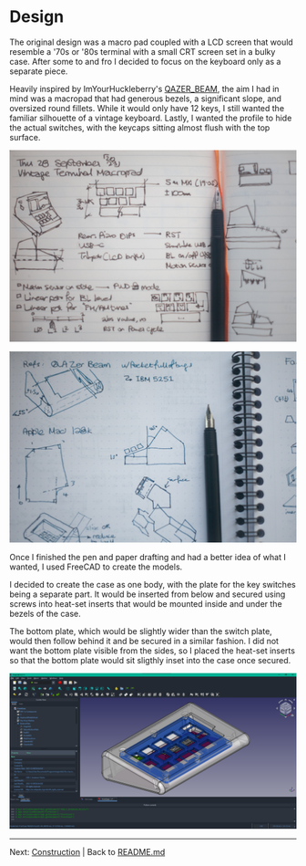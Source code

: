 # Design
The original design was a macro pad coupled with a LCD screen that would resemble a '70s or '80s terminal with a small CRT screen set in a bulky case. After some to and fro I decided to focus on the keyboard only as a separate piece.

Heavily inspired by ImYourHuckleberry's [QAZER_BEAM](https://github.com/ImYourHuckleberry/QAZER_BEAM), the aim I had in mind was a macropad that had generous bezels, a significant slope, and oversized round fillets. While it would only have 12 keys, I still wanted the familiar silhouette of a vintage keyboard. Lastly, I wanted the profile to hide the actual switches, with the keycaps sitting almost flush with the top surface.

![Pen and paper sketch #1](../images/photos/20231022-IMG_1914.jpg)

![Pen and paper sketch #2](../images/photos/20231022-IMG_1916.jpg)

Once I finished the pen and paper drafting and had a better idea of what I wanted, I used FreeCAD to create the models. 

I decided to create the case as one body, with the plate for the key switches being a separate part. It would be inserted from below and secured using screws into heat-set inserts that would be mounted inside and under the bezels of the case.

The bottom plate, which would be slightly wider than the switch plate, would then follow behind it and be secured in a similar fashion. I did not want the bottom plate visible from the sides, so I placed the heat-set inserts so that the bottom plate would sit sligthly inset into the case once secured.

![Render of the macro pad](../images/screenshots/Render-230128.png)

---

Next: [Construction](Construction.md) | Back to [README.md](../README.md)